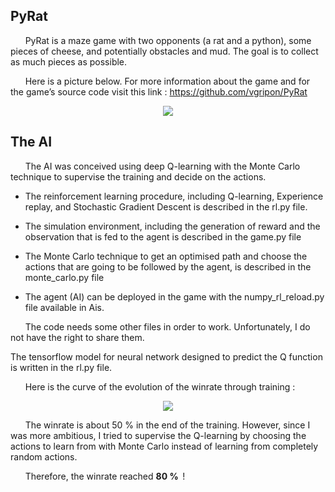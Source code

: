 ﻿## PyRat
 &nbsp;&nbsp;&nbsp;&nbsp;&nbsp;&nbsp;PyRat is a maze game with two opponents (a rat and a python), some pieces of cheese, and potentially obstacles and mud. The  goal is to collect as much pieces as possible.

 &nbsp;&nbsp;&nbsp;&nbsp;&nbsp;&nbsp;Here is a picture below. For more information about the game and for the game’s source code visit this link : https://github.com/vgripon/PyRat
 <p align="center"><img src="https://github.com/aminedassouli/AI_PyRat/blob/master/PyRat_game.png"></p>

## The AI
 &nbsp;&nbsp;&nbsp;&nbsp;&nbsp;&nbsp;The AI was conceived using deep Q-learning with the Monte Carlo technique to supervise the training and decide on the actions.

   - The reinforcement learning procedure, including Q-learning, Experience replay, and Stochastic Gradient Descent is described in the rl.py file.

   - The simulation environment, including the generation of reward and the observation that is fed to the agent is described in the game.py file

   - The Monte Carlo technique to get an optimised path and choose the actions that are going to be followed by the agent, is described in the monte_carlo.py file

   - The agent (AI) can be deployed in the game with the numpy_rl_reload.py file available in Ais.

 &nbsp;&nbsp;&nbsp;&nbsp;&nbsp;&nbsp;The code needs some other files in order to work. Unfortunately, I do not have the right to share them.


 The tensorflow model for neural network designed to predict the Q function is written in the rl.py file.

 &nbsp;&nbsp;&nbsp;&nbsp;&nbsp;&nbsp;Here is the curve of the evolution of the winrate through training : 
 <p align="center"><img src="https://github.com/aminedassouli/AI_PyRat/blob/master/winrate.png"></p>

 &nbsp;&nbsp;&nbsp;&nbsp;&nbsp;&nbsp;The winrate is about 50 % in the end of the training. However, since I was more ambitious, I tried to supervise the Q-learning by choosing the actions to learn from with Monte Carlo instead of learning from completely random actions. 

 &nbsp;&nbsp;&nbsp;&nbsp;&nbsp;&nbsp;Therefore, the winrate reached <b>80 %  </b>!
